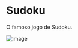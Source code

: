 # Sudoku

O famoso jogo de Sudoku.

![image](https://user-images.githubusercontent.com/25599308/192454816-754cacb9-4571-4d15-8a03-d2310b2335fd.png)

